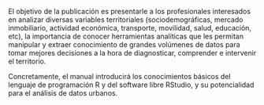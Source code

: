 El objetivo de la publicación es presentarle a los profesionales interesados en analizar diversas variables territoriales (sociodemográficas, mercado inmobiliario, actividad económica, transporte, movilidad, salud, educación, etc), la importancia de conocer herramientas analíticas que les permitan manipular y extraer conocimiento de grandes volúmenes de datos para tomar mejores decisiones a la hora de diagnosticar, comprender e intervenir el territorio.

Concretamente, el manual introducirá los conocimientos básicos del lenguaje de programación R y del software libre RStudio, y su potencialidad para el análisis de datos urbanos.
